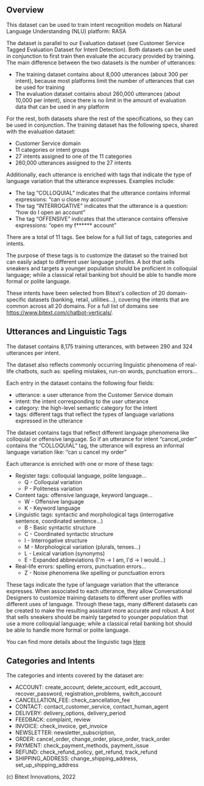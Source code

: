 

Overview
--------

This dataset can be used to train intent recognition models on Natural Language Understanding (NLU) platform: RASA

The dataset is parallel to our Evaluation dataset (see Customer Service Tagged Evaluation Dataset for Intent Detection). Both datasets can be used in conjunction to first train then evaluate the accuracy provided by training. The main difference between the two datasets is the number of utterances:

  - The training dataset contains about 8,000 utterances (about 300 per intent), because most platforms limit the number of utterances that can be used for training 
  - The evaluation dataset contains about 260,000 utterances (about 10,000 per intent), since there is no limit in the amount of evaluation data that can be used in any platform

For the rest, both datasets share the rest of the specifications, so they can be used in conjunction. The training dataset has the following specs, shared with the evaluation dataset:

  - Customer Service domain 
  - 11 categories or intent groups
  - 27 intents assigned to one of the 11 categories
  - 260,000 utterances assigned to the 27 intents

Additionally, each utterance is enriched with tags that indicate the type of language variation that the utterance expresses. Examples include:

  - The tag “COLLOQUIAL” indicates that the utterance contains informal expressions: “can u close my account”
  - The tag “INTERROGATIVE” indicates that the utterance is a question: “how do I open an account”
  - The tag “OFFENSIVE” indicates that the utterance contains offensive expressions: “open my f****** account”

There are a total of 11 tags. See below for a full list of tags, categories and intents.

The purpose of these tags is to customize the dataset so the trained bot can easily adapt to different user language profiles. A bot that sells sneakers and targets a younger population should be proficient in colloquial language; while a classical retail banking bot should be able to handle more formal or polite language.

These intents have been selected from Bitext's collection of 20 domain-specific datasets (banking, retail, utilities...), covering the intents that are common across all 20 domains. For a full list of domains see https://www.bitext.com/chatbot-verticals/.

Utterances and Linguistic Tags
------------------------------------
The dataset contains 8,175 training utterances, with between 290 and 324 utterances per intent. 

The dataset also reflects commonly occurring linguistic phenomena of real-life chatbots, such as: spelling mistakes, run-on words, punctuation errors…

Each entry in the dataset contains the following four fields:

  - utterance: a user utterance from the Customer Service domain
  - intent: the intent corresponding to the user utterance
  - category: the high-level semantic category for the intent
  - tags: different tags that reflect the types of language variations expressed in the utterance

The dataset contains tags that reflect different language phenomena like colloquial or offensive language. So if an utterance for intent “cancel_order” contains the “COLLOQUIAL” tag, the utterance will express an informal language variation like: “can u cancel my order”

Each utterance is enriched with one or more of these tags:
 - Register tags: colloquial language, polite language…
    - Q - Colloquial variation
    - P - Politeness variation
 - Content tags: offensive language, keyword language…
    - W - Offensive language
    - K - Keyword language
 - Linguistic tags: syntactic and morphological tags (interrogative sentence, coordinated sentence…) 
    - B - Basic syntactic structure
    - C - Coordinated syntactic structure
    - I - Interrogative structure
    - M - Morphological variation (plurals, tenses…)
    - L - Lexical variation (synonyms)
    - E - Expanded abbreviations (I'm -> I am, I'd -> I would…)
 - Real-life errors: spelling errors, punctuation errors…
    - Z - Noise phenomena like spelling or punctuation errors

These tags indicate the type of language variation that the utterance expresses. When associated to each utterance, they allow Conversational Designers to customize training datasets to different user profiles with different uses of language. Through these tags, many different datasets can be created to make the resulting assistant more accurate and robust. A bot that sells sneakers should be mainly targeted to younger population that use a more colloquial language; while a classical retail banking bot should be able to handle more formal or polite language.

You can find more details about the linguistic tags [Here](TAGS.md)

Categories and Intents
----------------------
The categories and intents covered by the dataset are:

  - ACCOUNT: create_account, delete_account, edit_account, recover_password, registration_problems, switch_account
  - CANCELLATION_FEE: check_cancellation_fee
  - CONTACT: contact_customer_service, contact_human_agent
  - DELIVERY: delivery_options, delivery_period
  - FEEDBACK: complaint, review
  - INVOICE: check_invoice, get_invoice
  - NEWSLETTER: newsletter_subscription, 
  - ORDER: cancel_order, change_order, place_order, track_order
  - PAYMENT: check_payment_methods, payment_issue
  - REFUND: check_refund_policy, get_refund, track_refund
  - SHIPPING_ADDRESS: change_shipping_address, set_up_shipping_address

(c) Bitext Innovations, 2022
